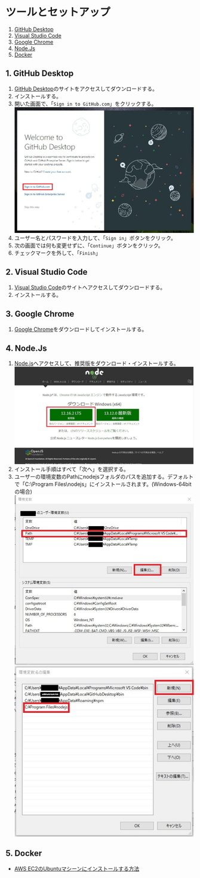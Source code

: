 # ツールとセットアップ

1. [GitHub Desktop](#1-github-desktop)
2. [Visual Studio Code](#2-visual-studio-code)
3. [Google Chrome](#3-google-chrome)
4. [Node.Js](#4-node.js)
5. [Docker](#5-docker)

## 1. GitHub Desktop

1. [GitHub Desktop](https://desktop.github.com/)のサイトをアクセスしてダウンロードする。
2. インストールする。
3. 開いた画面で、「`Sign in to GitHub.com`」をクリックする。
![sign in to github.com](img/github-desktop.jpg)
4. ユーザー名とパスワードを入力して、「`Sign in`」ボタンをクリック。
5. 次の画面では何も変更せずに、「`Continue`」ボタンをクリック。
6. チェックマークを外して、「`Finish`」

## 2. Visual Studio Code

1. [Visual Studio Code](https://code.visualstudio.com/download)のサイトへアクセスしてダウンロードする。
2. インストールする。

## 3. Google Chrome

1. [Google Chrome](https://www.google.com/intl/ja_jp/chrome/)をダウンロードしてインストールする。

## 4. Node.Js

1. [Node.js](https://nodejs.org/ja/)へアクセスして、推奨版をダウンロード・インストールする。
![node-download site](img/nodejs.jpg)
2. インストール手順はすべて「次へ」を選択する。
3. ユーザーの環境変数のPathにnodejsフォルダのパスを追加する。デフォルトで「C:\Program Files\nodejs」にインストールされます。(Windows-64bitの場合)\
![node-path-step1](img/path1.jpg)
![nodepath-step2](img/path2.jpg)

## 5. Docker

- [AWS EC2のUbuntuマシーンにインストールする方法](ec2-steps.md)